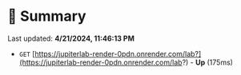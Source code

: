 # 📖 Summary
Last updated: **4/21/2024, 11:46:13 PM**

- `GET` [https://jupiterlab-render-0pdn.onrender.com/lab?](https://jupiterlab-render-0pdn.onrender.com/lab?) - **Up** (175ms)
